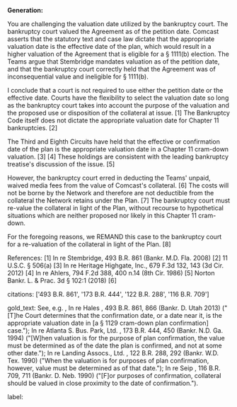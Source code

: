 **Generation:**

 <answer>
You are challenging the valuation date utilized by the bankruptcy court. The bankruptcy court valued the Agreement as of the petition date. Comcast asserts that the statutory text and case law dictate that the appropriate valuation date is the effective date of the plan, which would result in a higher valuation of the Agreement that is eligible for a § 1111(b) election. The Teams argue that Stembridge mandates valuation as of the petition date, and that the bankruptcy court correctly held that the Agreement was of inconsequential value and ineligible for § 1111(b).

I conclude that a court is not required to use either the petition date or the effective date. Courts have the flexibility to select the valuation date so long as the bankruptcy court takes into account the purpose of the valuation and the proposed use or disposition of the collateral at issue. [1] The Bankruptcy Code itself does not dictate the appropriate valuation date for Chapter 11 bankruptcies. [2]

The Third and Eighth Circuits have held that the effective or confirmation date of the plan is the appropriate valuation date in a Chapter 11 cram-down valuation. [3] [4] These holdings are consistent with the leading bankruptcy treatise's discussion of the issue. [5]

However, the bankruptcy court erred in deducting the Teams' unpaid, waived media fees from the value of Comcast's collateral. [6] The costs will not be borne by the Network and therefore are not deductible from the collateral the Network retains under the Plan. [7] The bankruptcy court must re-value the collateral in light of the Plan, without recourse to hypothetical situations which are neither proposed nor likely in this Chapter 11 cram-down.

For the foregoing reasons, we REMAND this case to the bankruptcy court for a re-valuation of the collateral in light of the Plan. [8]

References:
[1] In re Stembridge, 493 B.R. 861 (Bankr. M.D. Fla. 2008)
[2] 11 U.S.C. § 506(a)
[3] In re Heritage Highgate, Inc., 679 F.3d 132, 143 (3d Cir. 2012)
[4] In re Ahlers, 794 F.2d 388, 400 n.14 (8th Cir. 1986)
[5] Norton Bankr. L. & Prac. 3d § 102:1 (2018)
[6]

citations: ['493 B.R. 861', '173 B.R. 444', '122 B.R. 288', '116 B.R. 709']

gold_text: See, e.g. , In re Hales , 493 B.R. 861, 866 (Bankr. D. Utah 2013) ("[T]he Court determines that the confirmation date, or a date near it, is the appropriate valuation date in [a § 1129 cram-down plan confirmation] case."); In re Atlanta S. Bus. Park, Ltd. , 173 B.R. 444, 450 (Bankr. N.D. Ga. 1994) ("[W]hen valuation is for the purpose of plan confirmation, the value must be determined as of the date the plan is confirmed, and not at some other date."); In re Landing Assocs., Ltd. , 122 B.R. 288, 292 (Bankr. W.D. Tex. 1990) ("When the valuation is for purposes of plan confirmation, however, value must be determined as of that date."); In re Seip , 116 B.R. 709, 711 (Bankr. D. Neb. 1990) ("[F]or purposes of confirmation, collateral should be valued in close proximity to the date of confirmation.").

label: 